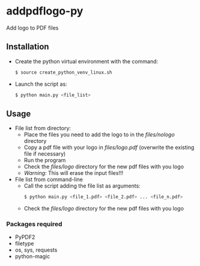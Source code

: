 # addpdflogo-py
Add logo to PDF files

## Installation
 - Create the python virtual environment with the command:
   ```bash
   $ source create_python_venv_linux.sh
   ```
 - Launch the script as:
   ```bash
   $ python main.py <file_list>
   ```

## Usage
 - File list from directory:
   - Place the files you need to add the logo to in the *files/nologo* directory
   - Copy a pdf file with your logo in *files/logo.pdf* (overwrite the existing file if necessary)
   - Run the program
   - Check the *files/logo* directory for the new pdf files with you logo
   - _Warning:_ This will erase the input files!!!
 - File list from command-line
   - Call the script adding the file list as arguments:
     ```bash
     $ python main.py <file_1.pdf> <file_2.pdf> ... <file_n.pdf>
     ```
   - Check the *files/logo* directory for the new pdf files with you logo

### Packages required
 - PyPDF2
 - filetype
 - os, sys, requests
 - python-magic